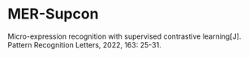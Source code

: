 # MER-Supcon
Micro-expression recognition with supervised contrastive learning[J]. Pattern Recognition Letters, 2022, 163: 25-31.
